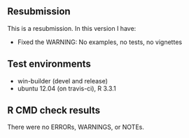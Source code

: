 ## Resubmission
This is a resubmission. In this version I have:

* Fixed the WARNING: No examples, no tests, no vignettes

## Test environments
* win-builder (devel and release)
* ubuntu 12.04 (on travis-ci), R 3.3.1

## R CMD check results
There were no ERRORs, WARNINGS, or NOTEs.

